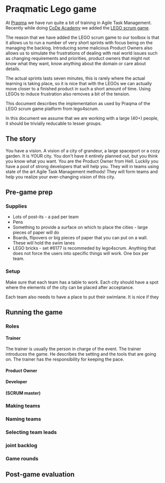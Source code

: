 # Praqmatic Lego game
At [Praqma](http://praqma.com/) we have run quite a bit of training in Agile Task Management. Recently while doing [CoDe Academy](http://www.code-conf.com/academy2016/) we added the [LEGO scrum game](http://lego4scrum.com). 

The reason that we have added the LEGO scrum game to our toolbox is
that it allows us to run a number of very short sprints with focus
being on the managing the backlog. Introducing some malicious Product
Owners also allows us to simulate the frustrations of dealing with
real world issues such as changing requirements and priorities,
product owners that might not know what they want, know anything about
the domain or care about details.

The actual sprints lasts seven minutes, this is rarely where the
actual learning is taking place, so it is nice that with the LEGOs we
can actually move closer to a finished product in such a short amount
of time. Using LEGOs to induce frustration also removes a bit of the
tension.

This document describes the implementation as used by Praqma of the LEGO scrum game platform from lego4scrum.

In this document we assume that we are working with a large (40+)
people, it should be trivially reducable to lesser groups.

## The story
You have a vision. A vision of a city of grandeur, a large spaceport or a cozy garden. It is YOUR city. You don't have it entirely planned out, but you think you know what you want. You are the Product Owner from Hell. Luckily you have a pool of strong developers that will help you. They will in teams using state of the art Agile Task Management methods! They will form teams and help you realize your ever-changing vision of this city.

## Pre-game prep 
### Supplies 
* Lots of post-its - a pad per team
* Pens
* Something to provide a surface on which to place the cities - large pieces of paper will do
* Boards, flipovers or big pieces of paper that you can put on a wall. These will hold the swim lanes
* LEGO bricks - set #6177 is recommeded by lego4scrum. Anything that does not force the users into specific things will work. One box per team.

### Setup
Make sure that each team has a table to work. Each city should have a spot where the elements of the city can be placed after acceptance.

Each team also needs to have a place to put their swimlane. It is nice if they

## Running the game
### Roles

#### Trainer 

The trainer is usually the person in charge of the
event. The trainer introduces the game. He describes the setting and the tools that are going on.
The trainer has the responsibility for keeping the pace.

#### Product Owner
#### Developer
#### (SCRUM master)
### Making teams

### Naming teams 

### Selecting team leads 
### joint backlog

### Game rounds

## Post-game evaluation